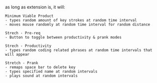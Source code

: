 as long as extension is, it will:

    Minimum Viable Product
    - types random amount of key strokes at random time interval
    - moves mouse randomly at random time interval for random distance

    Strech - Pre-req
    - Button to toggle between productivity & prank modes

    Strech - Productivity
    - types random coding related phrases at random time intervals that will appear

    Stretch - Prank
    - remaps space bar to delete key
    - types specified name at random intervals
    - plays sound at random intervals
